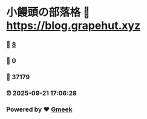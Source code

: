 # 小饅頭の部落格 :link: https://blog.grapehut.xyz 
### :page_facing_up: [8](https://blog.grapehut.xyz/tag.html) 
### :speech_balloon: 0 
### :hibiscus: 37179 
### :alarm_clock: 2025-09-21 17:06:28 
### Powered by :heart: [Gmeek](https://github.com/Meekdai/Gmeek)
